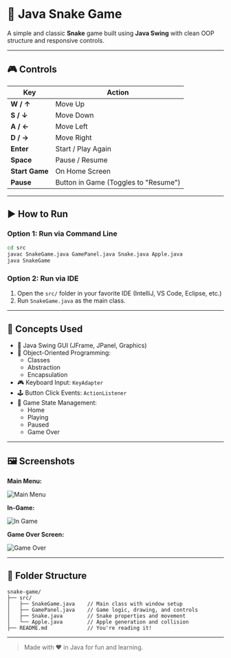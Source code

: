 # 🐍 Java Snake Game

A simple and classic **Snake** game built using **Java Swing** with clean OOP structure and responsive controls.

---

## 🎮 Controls

| Key            | Action              |
|----------------|---------------------|
| **W / ↑**      | Move Up             |
| **S / ↓**      | Move Down           |
| **A / ←**      | Move Left           |
| **D / →**      | Move Right          |
| **Enter**      | Start / Play Again  |
| **Space**      | Pause / Resume      |
| **Start Game** | On Home Screen      |
| **Pause**      | Button in Game (Toggles to "Resume") |

---

## ▶️ How to Run

### Option 1: Run via Command Line

```bash
cd src
javac SnakeGame.java GamePanel.java Snake.java Apple.java
java SnakeGame
```

### Option 2: Run via IDE

1. Open the `src/` folder in your favorite IDE (IntelliJ, VS Code, Eclipse, etc.)
2. Run `SnakeGame.java` as the main class.

---

## 🧠 Concepts Used

- 🎨 Java Swing GUI (JFrame, JPanel, Graphics)
- 🧱 Object-Oriented Programming:
  - Classes
  - Abstraction
  - Encapsulation
- 🎮 Keyboard Input: `KeyAdapter`
- 🕹️ Button Click Events: `ActionListener`
- 🔄 Game State Management:
  - Home
  - Playing
  - Paused
  - Game Over

---

## 🖼️ Screenshots

**Main Menu:**

![Main Menu](src/image.png)

**In-Game:**

![In Game](src/image-1.png)

**Game Over Screen:**

![Game Over](src/image-2.png)

---

## 📁 Folder Structure

```
snake-game/
├── src/
│   ├── SnakeGame.java    // Main class with window setup
│   ├── GamePanel.java    // Game logic, drawing, and controls
│   ├── Snake.java        // Snake properties and movement
│   └── Apple.java        // Apple generation and collision
├── README.md             // You're reading it!
```

---

> Made with ❤️ in Java for fun and learning.

